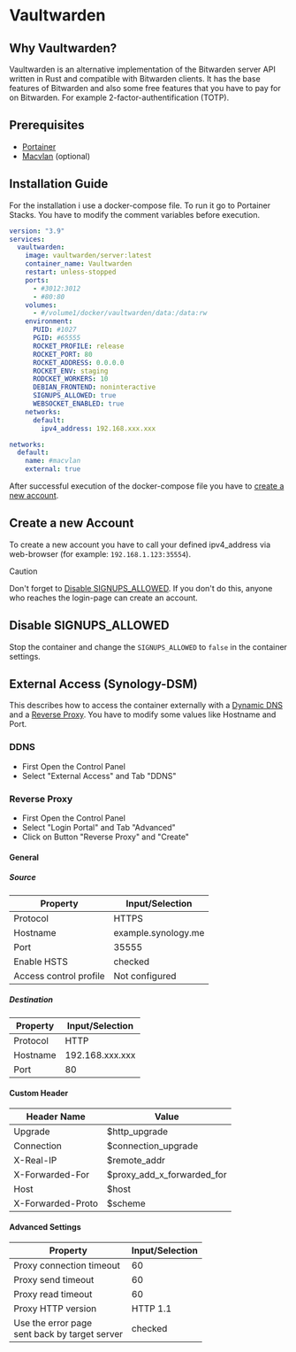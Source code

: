 # Vaultwarden

## Why Vaultwarden?

Vaultwarden is an alternative implementation of the Bitwarden server API written in Rust and compatible with Bitwarden clients.
It has the base features of Bitwarden and also some free features that you have to pay for on Bitwarden. For example 2-factor-authentification (TOTP).

## Prerequisites

- [Portainer](https://www.portainer.io/)
- [Macvlan](/Macvlan/README.md) (optional)

## Installation Guide

For the installation i use a docker-compose file. To run it go to Portainer Stacks. You have to modify the comment variables before execution.

```yaml
version: "3.9"
services:
  vaultwarden:
    image: vaultwarden/server:latest
    container_name: Vaultwarden
    restart: unless-stopped
    ports:
      - #3012:3012
      - #80:80
    volumes:
      - #/volume1/docker/vaultwarden/data:/data:rw
    environment:
      PUID: #1027
      PGID: #65555
      ROCKET_PROFILE: release
      ROCKET_PORT: 80
      ROCKET_ADDRESS: 0.0.0.0
      ROCKET_ENV: staging
      RODCKET_WORKERS: 10
      DEBIAN_FRONTEND: noninteractive
      SIGNUPS_ALLOWED: true
      WEBSOCKET_ENABLED: true
    networks:
      default:
        ipv4_address: 192.168.xxx.xxx

networks:
  default:
    name: #macvlan
    external: true
```

After successful execution of the docker-compose file you have to [create a new account](#create-a-new-account).

## Create a new Account

To create a new account you have to call your defined ipv4_address via web-browser (for example: `192.168.1.123:35554`).

> [!CAUTION]
> Don't forget to [Disable SIGNUPS_ALLOWED](#disable-signups_allowed). If you don't do this, anyone who reaches the login-page can create an account.

## Disable SIGNUPS_ALLOWED

Stop the container and change the `SIGNUPS_ALLOWED` to `false` in the container settings.

## External Access (Synology-DSM)

This describes how to access the container externally with a [Dynamic DNS](#ddns) and a [Reverse Proxy](#reverse-proxy). You have to modify some values like Hostname and Port.

### DDNS

- First Open the Control Panel
- Select "External Access" and Tab "DDNS"

### Reverse Proxy

- First Open the Control Panel
- Select "Login Portal" and Tab "Advanced"
- Click on Button "Reverse Proxy" and "Create"

#### General

##### Source

| Property               | Input/Selection         |
| ---------------------- | ----------------------- |
| Protocol               | HTTPS                   |
| Hostname               | example.synology.me     |
| Port                   | 35555                   |
| Enable HSTS            | checked                 |
| Access control profile | Not configured          |

##### Destination

| Property | Input/Selection |
| -------- | --------------- |
| Protocol | HTTP            |
| Hostname | 192.168.xxx.xxx |
| Port     | 80              |

#### Custom Header

| Header Name       | Value                      |
| ----------------- | -------------------------- |
| Upgrade           | $http_upgrade              |
| Connection        | $connection_upgrade        |
| X-Real-IP         | $remote_addr               |
| X-Forwarded-For   | $proxy_add_x_forwarded_for |
| Host              | $host                      |
| X-Forwarded-Proto | $scheme                    |

#### Advanced Settings

| Property                                         | Input/Selection |
| ------------------------------------------------ | --------------- |
| Proxy connection timeout                         | 60              |
| Proxy send timeout                               | 60              |
| Proxy read timeout                               | 60              |
| Proxy HTTP version                               | HTTP 1.1        |
| Use the error page<br>sent back by target server | checked         |